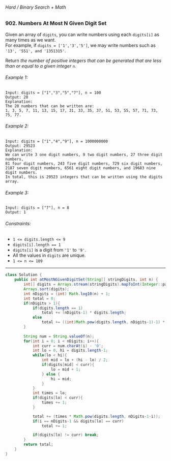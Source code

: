 ###### Hard / Binary Search + Math
### 902. Numbers At Most N Given Digit Set

Given an array of `digits`, you can write numbers using each `digits[i]` as many times as we want.    
For example, if `digits = ['1','3','5']`, we may write numbers such as `'13', '551', and '1351315'`.  

Return _the number of positive integers that can be generated that are less than or equal to a given integer `n`._

###### Example 1:
```
Input: digits = ["1","3","5","7"], n = 100
Output: 20
Explanation: 
The 20 numbers that can be written are:
1, 3, 5, 7, 11, 13, 15, 17, 31, 33, 35, 37, 51, 53, 55, 57, 71, 73, 75, 77.
```
###### Example 2:
```
Input: digits = ["1","4","9"], n = 1000000000
Output: 29523
Explanation: 
We can write 3 one digit numbers, 9 two digit numbers, 27 three digit numbers,
81 four digit numbers, 243 five digit numbers, 729 six digit numbers,
2187 seven digit numbers, 6561 eight digit numbers, and 19683 nine digit numbers.
In total, this is 29523 integers that can be written using the digits array.
```
###### Example 3:
```
Input: digits = ["7"], n = 8
Output: 1
```

###### Constraints:
- `1 <= digits.length <= 9`
- `digits[i].length == 1`
- `digits[i]` is a digit from `'1'` to `'9'`.
- All the values in `digits` are unique.
- `1 <= n <= 109`

***

```java
class Solution {
    public int atMostNGivenDigitSet(String[] stringDigits, int n) {
        int[] digits = Arrays.stream(stringDigits).mapToInt(Integer::parseInt).toArray();
        Arrays.sort(digits);
        int nDigits = (int) Math.log10(n) + 1;
        int total = 0;
        if(nDigits > 1){
            if(digits.length == 1)
                total += (nDigits-1) * digits.length;
            else
                total += ((int)Math.pow(digits.length, nDigits-1)-1) * digits.length / (digits.length-1);
        }
            
        String num = String.valueOf(n);
        for(int i = 0; i < nDigits; i++){
            int curr = num.charAt(i) - '0';
            int lo = 0, hi = digits.length-1;
            while(lo < hi){
                int mid = lo + (hi - lo) / 2;
                if(digits[mid] < curr){
                    lo = mid + 1;
                } else {
                    hi = mid;
                }
            }
            int times = lo;
            if(digits[lo] < curr){
                times += 1;
            }

            total += (times * Math.pow(digits.length, nDigits-1-i));
            if(i == nDigits-1 && digits[lo] == curr)
                total += 1;

            if(digits[lo] != curr) break;
        }
        return total;
    }
}
```
